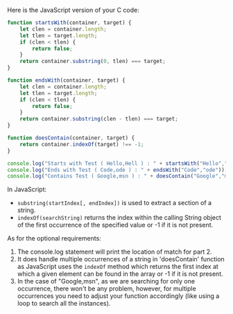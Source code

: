 Here is the JavaScript version of your C code:

```javascript
function startsWith(container, target) {
    let clen = container.length;
    let tlen = target.length;
    if (clen < tlen) {
        return false;
    }
    return container.substring(0, tlen) === target;
}

function endsWith(container, target) {
    let clen = container.length;
    let tlen = target.length;
    if (clen < tlen) {
        return false;
    }
    return container.substring(clen - tlen) === target;
}

function doesContain(container, target) {
    return container.indexOf(target) !== -1;
}

console.log("Starts with Test ( Hello,Hell ) : " + startsWith("Hello","Hell"));
console.log("Ends with Test ( Code,ode ) : " + endsWith("Code","ode"));
console.log("Contains Test ( Google,msn ) : " + doesContain("Google","msn"));
```

In JavaScript:
- `substring(startIndex[, endIndex])` is used to extract a section of a string.
- `indexOf(searchString)` returns the index within the calling String object of the first occurrence of the specified value or -1 if it is not present. 

As for the optional requirements:
1. The console.log statement will print the location of match for part 2.
2. It does handle multiple occurrences of a string in 'doesContain' function as JavaScript uses the `indexOf` method which returns the first index at which a given element can be found in the array or -1 if it is not present.
3. In the case of "Google,msn", as we are searching for only one occurrence, there won't be any problem, however, for multiple occurrences you need to adjust your function accordingly (like using a loop to search all the instances).
